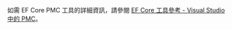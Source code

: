 如需 EF Core PMC 工具的詳細資訊，請參閱 [EF Core 工具參考 - Visual Studio 中的 PMC](/ef/core/miscellaneous/cli/powershell)。